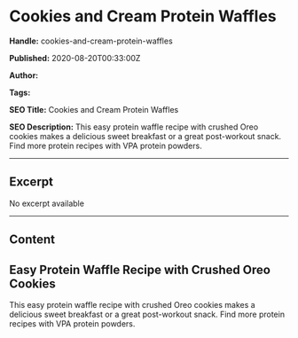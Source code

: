# Cookies and Cream Protein Waffles

**Handle:** cookies-and-cream-protein-waffles

**Published:** 2020-08-20T00:33:00Z

**Author:**  

**Tags:** 

**SEO Title:** Cookies and Cream Protein Waffles

**SEO Description:** This easy protein waffle recipe with crushed Oreo cookies makes a delicious sweet breakfast or a great post-workout snack. Find more protein recipes with VPA protein powders.

---

## Excerpt

No excerpt available

---

## Content

## Easy Protein Waffle Recipe with Crushed Oreo Cookies

This easy protein waffle recipe with crushed Oreo cookies makes a delicious sweet breakfast or a great post-workout snack. Find more protein recipes with VPA protein powders.

